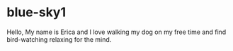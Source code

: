 # blue-sky1
Hello,
   My name is Erica and I love walking my dog on my free time and find bird-watching relaxing for the mind. 
